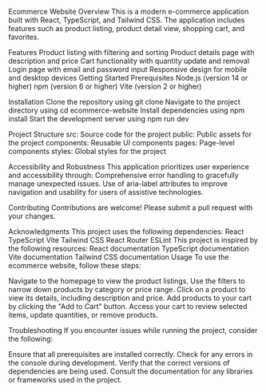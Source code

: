 Ecommerce Website
Overview
This is a modern e-commerce application built with React, TypeScript, and Tailwind CSS. The application includes features such as product listing, product detail view, shopping cart, and favorites.

Features
Product listing with filtering and sorting
Product details page with description and price
Cart functionality with quantity update and removal
Login page with email and password input
Responsive design for mobile and desktop devices
Getting Started
Prerequisites
Node.js (version 14 or higher)
npm (version 6 or higher)
Vite (version 2 or higher)

Installation
Clone the repository using git clone
Navigate to the project directory using cd ecommerce-website
Install dependencies using npm install
Start the development server using npm run dev

Project Structure
src: Source code for the project
public: Public assets for the project
components: Reusable UI components
pages: Page-level components
styles: Global styles for the project


Accessibility and Robustness
This application prioritizes user experience and accessibility through:
Comprehensive error handling to gracefully manage unexpected issues.
Use of aria-label attributes to improve navigation and usability for users of assistive technologies.

Contributing
Contributions are welcome! Please submit a pull request with your changes.

Acknowledgments
This project uses the following dependencies:
React
TypeScript
Vite
Tailwind CSS
React Router
ESLint
This project is inspired by the following resources:
React documentation
TypeScript documentation
Vite documentation
Tailwind CSS documentation Usage
To use the ecommerce website, follow these steps:

Navigate to the homepage to view the product listings.
Use the filters to narrow down products by category or price range.
Click on a product to view its details, including description and price.
Add products to your cart by clicking the "Add to Cart" button.
Access your cart to review selected items, update quantities, or remove products.


Troubleshooting
If you encounter issues while running the project, consider the following:

Ensure that all prerequisites are installed correctly.
Check for any errors in the console during development.
Verify that the correct versions of dependencies are being used.
Consult the documentation for any libraries or frameworks used in the project.